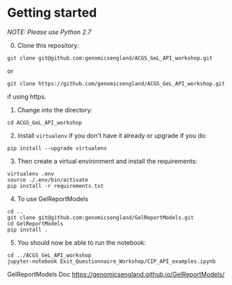 Getting started
=======

*NOTE: Please use Python 2.7*

0. Clone this repository:
```
git clone git@github.com:genomicsengland/ACGS_GeL_API_workshop.git
```
or
```
git clone https://github.com/genomicsengland/ACGS_GeL_API_workshop.git
```
if using https.

1. Change into the directory:
```
cd ACGS_GeL_API_workshop
```
2. Install `virtualenv` if you don't have it already or upgrade if you do:
```
pip install --upgrade virtualenv
```
3. Then create a virtual environment and install the requirements:

```
virtualenv .env
source ./.env/bin/activate
pip install -r requirements.txt
```
4. To use GelReportModels
```
cd ..
git clone git@github.com:genomicsengland/GelReportModels.git
cd GelReportModels
pip install .
```

5. You should now be able to run the notebook:
```
cd ../ACGS_GeL_API_workshop
jupyter-notebook Exit_Questionnaire_Workshop/CIP_API_examples.ipynb
```

GelReportModels Doc
https://genomicsengland.github.io/GelReportModels/
